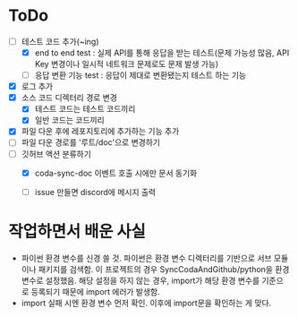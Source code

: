 # ToDo
 - [ ] 테스트 코드 추가(~ing)
   - [x] end to end test : 실제 API를 통해 응답을 받는 테스트(문제 가능성 많음, API Key 변경이나 일시적 네트워크 문제로도 문제 발생 가능)
   - [ ] 응답 변환 기능 test : 응답이 제대로 변환됐는지 테스트 하는 기능
 - [x] 로그 추가
 - [x] 소스 코드 디렉터리 경로 변경
    - [x] 테스트 코드는 테스트 코드끼리
    - [x] 일반 코드는 코드끼리
 - [x] 파일 다운 후에 레포지토리에 추가하는 기능 추가
 - [ ] 파일 다운 경로를 '루트/doc'으로 변경하기
 - [ ] 깃허브 액션 분류하기
    - [x] coda-sync-doc 이벤트 호출 시에만 문서 동기화
    - [ ] issue 만들면 discord에 메시지 출력
 


# 작업하면서 배운 사실
 - 파이썬 환경 변수를 신경 쓸 것. 파이썬은 환경 변수 디렉터리를 기반으로 서브 모듈이나 패키지를 검색함. 이 프로젝트의 경우 SyncCodaAndGithub/python을 환경변수로 설정했음. 해당 설정을 하지 않는 경우, import가 해당 환경 변수를 기준으로 등록되기 때문에 import 에러가 발생함.
 - import 실패 시엔 환경 변수 먼저 확인. 이후에 import문을 확인하는 게 맞다.
